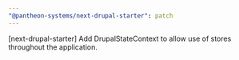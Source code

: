 ```yaml
---
"@pantheon-systems/next-drupal-starter": patch
---
```


[next-drupal-starter] Add DrupalStateContext to allow use of stores throughout the application.
